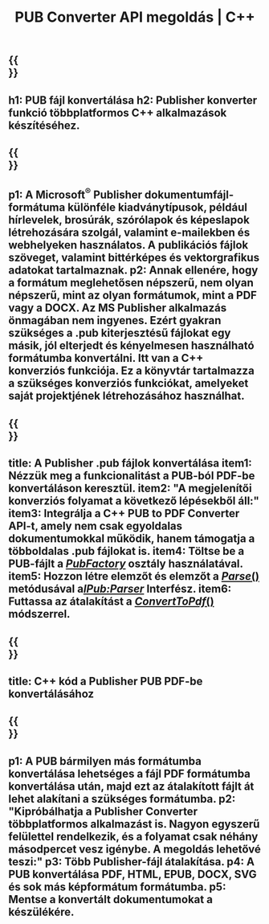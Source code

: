 ﻿---
translation: true
template: /_templates/conversion.md
title: PUB Converter API megoldás | C++
url: /cpp/conversion/
description: Konvertálja a Microsoft Publisher fájlokat programozottan a C++ könyvtáron keresztül. Egyszerű API-megoldás saját PUB konverter C++ projektjének elkészítéséhez.
metakeywords: pub cpp konverter, pub fájl cpp konvertálása
family: pub
platformtag: cpp
feature: conversion
---

{{<section banner>}}
---
h1: PUB fájl konvertálása
h2: Publisher konverter funkció többplatformos C++ alkalmazások készítéséhez.
---

{{<section overview>}}
---
p1: A Microsoft<sup>®</sup> Publisher dokumentumfájl-formátuma különféle kiadványtípusok, például hírlevelek, brosúrák, szórólapok és képeslapok létrehozására szolgál, valamint e-mailekben és webhelyeken használatos. A publikációs fájlok szöveget, valamint bittérképes és vektorgrafikus adatokat tartalmaznak.
p2: Annak ellenére, hogy a formátum meglehetősen népszerű, nem olyan népszerű, mint az olyan formátumok, mint a PDF vagy a DOCX. Az MS Publisher alkalmazás önmagában nem ingyenes. Ezért gyakran szükséges a .pub kiterjesztésű fájlokat egy másik, jól elterjedt és kényelmesen használható formátumba konvertálni. Itt van a C++ konverziós funkciója. Ez a könyvtár tartalmazza a szükséges konverziós funkciókat, amelyeket saját projektjének létrehozásához használhat.
---

{{<section feature1>}}
---
title: A Publisher .pub fájlok konvertálása
item1: Nézzük meg a funkcionalitást a PUB-ból PDF-be konvertáláson keresztül.
item2: "A megjelenítői konverziós folyamat a következő lépésekből áll:"
item3: Integrálja a C++ PUB to PDF Converter API-t, amely nem csak egyoldalas dokumentumokkal működik, hanem támogatja a többoldalas .pub fájlokat is.
item4: Töltse be a PUB-fájlt a [*PubFactory*](https://reference.aspose.com/pub/cpp/class/aspose.pub.pub_factory) osztály használatával.
item5: Hozzon létre elemzőt és elemzőt a [*Parse*()](https://reference.aspose.com/pub/cpp/class/aspose.pub.i_pub_parser#ae9fc7043f382a5b4a7b694f0fe477915) metódusával a[*IPub:Parser*](https://reference.aspose.com/pub/cpp/class/aspose.pub.i_pub_parser) Interfész.
item6: Futtassa az átalakítást a [*ConvertToPdf*()](https://reference.aspose.com/pub/cpp/class/aspose.pub.i_pdf_converter) módszerrel.
---

{{<section codeexample>}}
---
title: C++ kód a Publisher PUB PDF-be konvertálásához
---

{{<section summary>}}
---
p1: A PUB bármilyen más formátumba konvertálása lehetséges a fájl PDF formátumba konvertálása után, majd ezt az átalakított fájlt át lehet alakítani a szükséges formátumba.
p2: "Kipróbálhatja a Publisher Converter többplatformos alkalmazást is. Nagyon egyszerű felülettel rendelkezik, és a folyamat csak néhány másodpercet vesz igénybe. A megoldás lehetővé teszi:"
p3: Több Publisher-fájl átalakítása.
p4: A PUB konvertálása PDF, HTML, EPUB, DOCX, SVG és sok más képformátum formátumba.
p5: Mentse a konvertált dokumentumokat a készülékére.
---